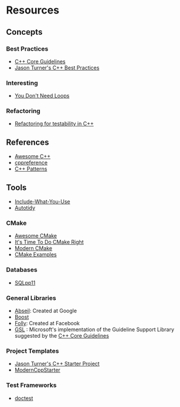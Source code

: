 # Resources
## Concepts
### Best Practices
* [C++ Core Guidelines](https://isocpp.github.io/CppCoreGuidelines/CppCoreGuidelines)
* [Jason Turner's C++ Best Practices](https://github.com/lefticus/cppbestpractices)
### Interesting
* [You Don't Need Loops](https://github.com/you-dont-need/You-Dont-Need-Loops)
### Refactoring
* [Refactoring for testability in C++](https://github.com/platisd/refactoring-for-testability-cpp)
## References
* [Awesome C++](http://fffaraz.github.io/awesome-cpp/)
* [cppreference](https://en.cppreference.com/w/)
* [C++ Patterns](https://cpppatterns.com/)
## Tools
* [Include-What-You-Use](https://include-what-you-use.org/)
* [Autotidy](https://github.com/sasq64/autotidy)
### CMake
* [Awesome CMake](https://github.com/onqtam/awesome-cmake)
* [It's Time To Do CMake Right](https://pabloariasal.github.io/2018/02/19/its-time-to-do-cmake-right/)
* [Modern CMake](https://cliutils.gitlab.io/modern-cmake/)
* [CMake Examples](https://github.com/ttroy50/cmake-examples)
### Databases
* [SQLpp11](https://github.com/rbock/sqlpp11)
### General Libraries
* [Abseil](https://abseil.io/): Created at Google
* [Boost](https://www.boost.org/)
* [Folly](https://github.com/facebook/folly): Created at Facebook
* [GSL](https://github.com/microsoft/GSL) : Microsoft's implementation of the Guideline Support Library suggested by the [C++ Core Guidelines](https://isocpp.github.io/CppCoreGuidelines/CppCoreGuidelines)
### Project Templates
* [Jason Turner's C++ Starter Project](https://github.com/lefticus/cpp_starter_project)
* [ModernCppStarter](https://github.com/TheLartians/ModernCppStarter)
### Test Frameworks
* [doctest](https://github.com/onqtam/doctest)
